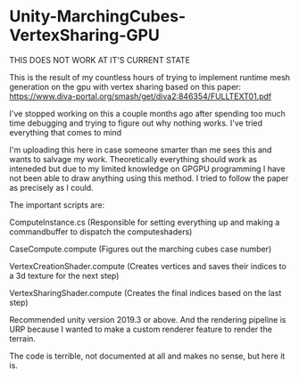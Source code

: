 # Unity-MarchingCubes-VertexSharing-GPU
THIS DOES NOT WORK AT IT'S CURRENT STATE

This is the result of my countless hours of trying to implement runtime mesh generation on the gpu with vertex sharing based on this paper:
https://www.diva-portal.org/smash/get/diva2:846354/FULLTEXT01.pdf

I've stopped working on this a couple months ago after spending too much time debugging and trying to figure out why nothing works. I've tried everything that comes to mind

I'm uploading this here in case someone smarter than me sees this and wants to salvage my work. Theoretically everything should work as inteneded but due to
my limited knowledge on GPGPU programming I have not been able to draw anything using this method. I tried to follow the paper as precisely as I could.

The important scripts are:

ComputeInstance.cs (Responsible for setting everything up and making a commandbuffer to dispatch the computeshaders)

CaseCompute.compute (Figures out the marching cubes case number)

VertexCreationShader.compute (Creates vertices and saves their indices to a 3d texture for the next step)

VertexSharingShader.compute (Creates the final indices based on the last step)

Recommended unity version 2019.3 or above. And the rendering pipeline is URP because I wanted to make a custom renderer feature to render the terrain.

The code is terrible, not documented at all and makes no sense, but here it is.

